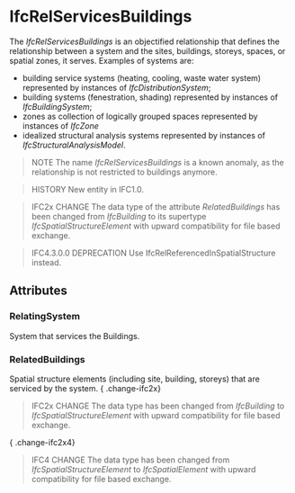 # IfcRelServicesBuildings

The _IfcRelServicesBuildings_ is an objectified relationship that defines the relationship between a system and the sites, buildings, storeys, spaces, or spatial zones, it serves. Examples of systems are:

* building service systems (heating, cooling, waste water system) represented by instances of _IfcDistributionSystem_;
* building systems (fenestration, shading) represented by instances of _IfcBuildingSystem_;
* zones as collection of logically grouped spaces represented by instances of _IfcZone_
* idealized structural analysis systems represented by instances of _IfcStructuralAnalysisModel_.

> NOTE  The name _IfcRelServicesBuildings_ is a known anomaly, as the relationship is not restricted to buildings anymore.

> HISTORY  New entity in IFC1.0.

> IFC2x CHANGE  The data type of the attribute _RelatedBuildings_ has been changed from _IfcBuilding_ to its supertype _IfcSpatialStructureElement_ with upward compatibility for file based exchange.

> IFC4.3.0.0 DEPRECATION Use IfcRelReferencedInSpatialStructure instead.

## Attributes

### RelatingSystem
System that services the Buildings.

### RelatedBuildings
Spatial structure elements (including site, building, storeys) that are serviced by the system.
{ .change-ifc2x}
> IFC2x CHANGE  The data type has been changed from _IfcBuilding_ to _IfcSpatialStructureElement_ with upward compatibility for file based exchange.

{ .change-ifc2x4}
> IFC4 CHANGE  The data type has been changed from _IfcSpatialStructureElement_ to _IfcSpatialElement_ with upward compatibility for file based exchange.
